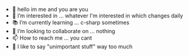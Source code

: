 - 👋 hello im me and you are you
- 🤔 I’m interested in ... whatever I'm interested in which changes daily
- 📚 I’m currently learning ... c-sharp sometimes
- 🤝 I’m looking to collaborate on ... nothing
- 📫 How to reach me ... you cant
- 💬 I like to say "unimportant stuff" way too much
